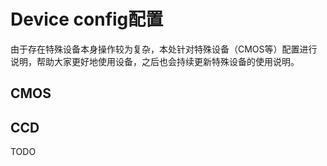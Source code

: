 # Device config配置

由于存在特殊设备本身操作较为复杂，本处针对特殊设备（CMOS等）配置进行说明，帮助大家更好地使用设备，之后也会持续更新特殊设备的使用说明。

## CMOS


## CCD
TODO

